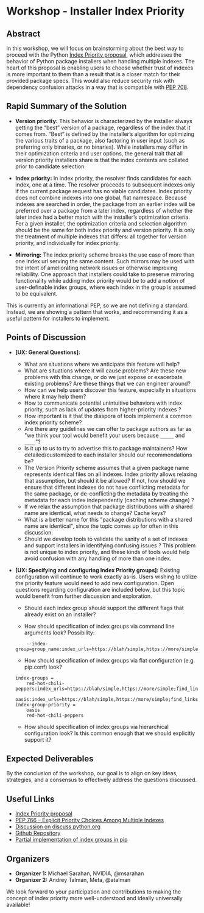 # Workshop - Installer Index Priority

## Abstract

In this workshop, we will focus on brainstorming about the best way to proceed with the
Python [Index Priority proposal](/proposals/pep766_explicit_priority_choices.md), which addresses the behavior of Python package installers when handling multiple indexes. The heart of this proposal is enabling users to choose whether trust of indexes is more important to them than a result that is a closer match for their provided package specs. This would also reduce security risk with dependency confusion attacks in a way that is compatible with [PEP 708](https://peps.python.org/pep-0708/).

## Rapid Summary of the Solution

- **Version priority:** This behavior is characterized by the installer always getting the “best” version of a package, regardless of the index that it comes from. “Best” is defined by the installer’s algorithm for optimizing the various traits of a package, also factoring in user input (such as preferring only binaries, or no binaries). While installers may differ in their optimization criteria and user options, the general trait that all version priority installers share is that the index contents are collated prior to candidate selection.

- **Index priority:** In index priority, the resolver finds candidates for each index, one at a time. The resolver proceeds to subsequent indexes only if the current package request has no viable candidates. Index priority does not combine indexes into one global, flat namespace. Because indexes are searched in order, the package from an earlier index will be preferred over a package from a later index, regardless of whether the later index had a better match with the installer’s optimization criteria. For a given installer, the optimization criteria and selection algorithm should be the same for both index priority and version priority. It is only the treatment of multiple indexes that differs: all together for version priority, and individually for index priority.

- **Mirroring:** The index priority scheme breaks the use case of more than one index url serving the same content. Such mirrors may be used with the intent of ameliorating network issues or otherwise improving reliability. One approach that installers could take to preserve mirroring functionality while adding index priority would be to add a notion of user-definable index groups, where each index in the group is assumed to be equivalent.

This is currently an informational PEP, so we are not defining a standard. Instead, we are showing a pattern that works, and recommending it as a useful pattern for installers to implement.

## Points of Discussion

- **[UX: General Questions]:**
    - What are situations where we anticipate this feature will help?
    - What are situations where it will cause problems? Are these new problems with this change, or do we just expose or exacerbate existing problems? Are these things that we can engineer around?
    - How can we help users discover this feature, especially in situations where it may help them?
    - How to communicate potential unintuitive behaviors with index priority, such as lack of updates from higher-priority indexes ?
    - How important is it that the diaspora of tools implement a common index priority scheme?
    - Are there any guidelines we can offer to package authors as far as "we think your tool would benefit your users because `_____` and `____`"?
    - Is it up to us to try to advertise this to package maintainers? How detailed/customized to each installer should our recommendations be?
    - The Version Priority scheme assumes that a given package name represents identical files on all indexes. Index priority allows
      relaxing that assumption, but should it be allowed? If not, how should we ensure that different indexes do not have
      conflicting metadata for the same package, or de-conflicting the metadata by treating the metadata for each index independently (caching scheme change) ?
    - If we relax the assumption that package distributions with a shared name are identical, what needs to change? Cache keys?
    - What is a better name for this "package distributions with a shared name are identical", since the topic comes up for often in this discussion.
    - Should we develop tools to validate the sanity of a set of indexes and support installers in identifying confusing issues ? This problem is not
      unique to index priority, and these kinds of tools would help avoid confusion with any handling of more than one index.

- **[UX: Specifying and configuring Index Priority groups]:**
    Existing configuration will continue to work exactly as-is. Users wishing to utilize the priority feature would
    need to add new configuration. Open questions regarding configuration are included below, but this topic would benefit from further discussion and exploration.

    - Should each index group should support the different flags that already exist on an installer?
  
    - How should specification of index groups via command line arguments look? Possibility:
    ```
        --index-group=group_name:index_urls=https://blah/simple,https://more/simple;find_links=...;prefer_binary=true;...
    ```
    - How should specification of index groups via flat configuration (e.g. pip.conf) look?
    ```
    index-groups =
        red-hot-chili-peppers:index_urls=https://blah/simple,https://more/simple;find_links=...;prefer_binary=true;...
        oasis:index_urls=https://blah/simple,https://more/simple;find_links=...;prefer_binary=true;...
    index-group-priority =
        oasis
        red-hot-chili-peppers
    ```
    - How should specification of index groups via hierarchical configuration look? Is this common enough that we should explicitly support it?

## Expected Deliverables

By the conclusion of the workshop, our goal is to align on key ideas, strategies, and a consensus to effectively address the questions discussed.

## Useful Links

- [Index Priority proposal](/proposals/pep766_explicit_priority_choices/)
- [PEP 766 – Explicit Priority Choices Among Multiple Indexes](https://peps.python.org/pep-0766/)
- [Discussion on discuss.python.org](https://discuss.python.org/t/pep-766-handling-multiple-indexes-index-priority/71589)
- [Github Repository](https://github.com/wheelnext/pep_766/)
- [Partial implementation of index groups in pip](https://github.com/pypa/pip/pull/13210)

## Organizers

- **Organizer 1:** Michael Sarahan, NVIDIA, @msarahan
- **Organizer 2:** Andrey Talman, Meta, @atalman

We look forward to your participation and contributions to making the concept of index priority more well-understood and ideally universally available!
